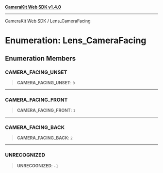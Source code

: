 [**CameraKit Web SDK v1.4.0**](../README.md)

***

[CameraKit Web SDK](../globals.md) / Lens\_CameraFacing

# Enumeration: Lens\_CameraFacing

## Enumeration Members

### CAMERA\_FACING\_UNSET

> **CAMERA\_FACING\_UNSET**: `0`

***

### CAMERA\_FACING\_FRONT

> **CAMERA\_FACING\_FRONT**: `1`

***

### CAMERA\_FACING\_BACK

> **CAMERA\_FACING\_BACK**: `2`

***

### UNRECOGNIZED

> **UNRECOGNIZED**: `-1`
